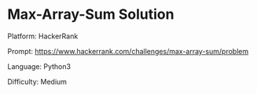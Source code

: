 # Max-Array-Sum Solution

Platform: HackerRank

Prompt: https://www.hackerrank.com/challenges/max-array-sum/problem

Language: Python3

Difficulty: Medium
